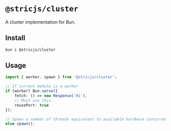 # `@stricjs/cluster`
A cluster implementation for Bun.

## Install
```bash
bun i @stricjs/cluster
```

## Usage
```ts
import { worker, spawn } from '@stricjs/cluster';

// If current module is a worker
if (worker) Bun.serve({
    fetch: () => new Response('Hi'),
    // Must use this
    reusePort: true
});

// Spawn a number of threads equivalent to available hardware concurrency
else spawn();
```
